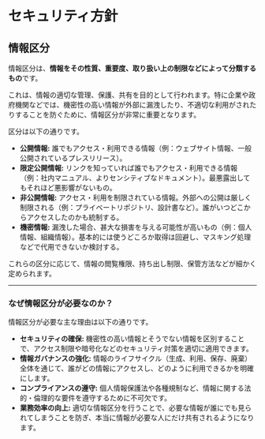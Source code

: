 # セキュリティ方針

## 情報区分

情報区分は、**情報をその性質、重要度、取り扱い上の制限などによって分類するもの**です。

これは、情報の適切な管理、保護、共有を目的として行われます。特に企業や政府機関などでは、機密性の高い情報が外部に漏洩したり、不適切な利用がされたりすることを防ぐために、情報区分が非常に重要となります。

区分は以下の通りです。

* **公開情報:** 誰でもアクセス・利用できる情報（例：ウェブサイト情報、一般公開されているプレスリリース）。
* **限定公開情報:** リンクを知っていれば誰でもアクセス・利用できる情報（例：社内マニュアル、よりセンシティブなドキュメント）。最悪露出してもそれほど悪影響がないもの。
* **非公開情報:** アクセス・利用を制限されている情報。外部への公開は厳しく制限される（例：プライベートリポジトリ、設計書など）。誰がいつどこからアクセスしたのかも統制する。
* **機密情報:** 漏洩した場合、甚大な損害を与える可能性が高いもの（例：個人情報、組織情報）。基本的には使うどころか取得は回避し、マスキング処理などで代用できないか検討する。

これらの区分に応じて、情報の閲覧権限、持ち出し制限、保管方法などが細かく定められます。

---

### なぜ情報区分が必要なのか？

情報区分が必要な主な理由は以下の通りです。

* **セキュリティの確保:** 機密性の高い情報とそうでない情報を区別することで、アクセス制限や暗号化などのセキュリティ対策を適切に適用できます。
* **情報ガバナンスの強化:** 情報のライフサイクル（生成、利用、保存、廃棄）全体を通じて、誰がどの情報にアクセスし、どのように利用できるかを明確にします。
* **コンプライアンスの遵守:** 個人情報保護法や各種規制など、情報に関する法的・倫理的な要件を遵守するために不可欠です。
* **業務効率の向上:** 適切な情報区分を行うことで、必要な情報が誰にでも見られてしまうことを防ぎ、本当に情報が必要な人にだけ共有されるようになります。
